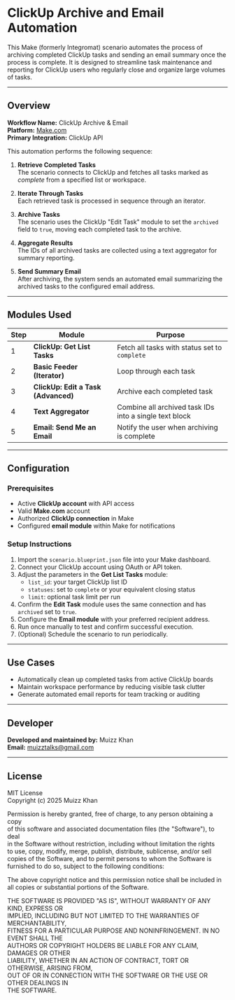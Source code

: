 # ClickUp Archive and Email Automation

This Make (formerly Integromat) scenario automates the process of archiving completed ClickUp tasks and sending an email summary once the process is complete. It is designed to streamline task maintenance and reporting for ClickUp users who regularly close and organize large volumes of tasks.

---

## Overview

**Workflow Name:** ClickUp Archive & Email  
**Platform:** [Make.com](https://www.make.com)  
**Primary Integration:** ClickUp API  

This automation performs the following sequence:

1. **Retrieve Completed Tasks**  
   The scenario connects to ClickUp and fetches all tasks marked as *complete* from a specified list or workspace.

2. **Iterate Through Tasks**  
   Each retrieved task is processed in sequence through an iterator.

3. **Archive Tasks**  
   The scenario uses the ClickUp "Edit Task" module to set the `archived` field to `true`, moving each completed task to the archive.

4. **Aggregate Results**  
   The IDs of all archived tasks are collected using a text aggregator for summary reporting.

5. **Send Summary Email**  
   After archiving, the system sends an automated email summarizing the archived tasks to the configured email address.

---

## Modules Used

| Step | Module | Purpose |
|------|---------|----------|
| 1 | **ClickUp: Get List Tasks** | Fetch all tasks with status set to `complete` |
| 2 | **Basic Feeder (Iterator)** | Loop through each task |
| 3 | **ClickUp: Edit a Task (Advanced)** | Archive each completed task |
| 4 | **Text Aggregator** | Combine all archived task IDs into a single text block |
| 5 | **Email: Send Me an Email** | Notify the user when archiving is complete |

---

## Configuration

### Prerequisites
- Active **ClickUp account** with API access
- Valid **Make.com** account
- Authorized **ClickUp connection** in Make
- Configured **email module** within Make for notifications

### Setup Instructions
1. Import the `scenario.blueprint.json` file into your Make dashboard.  
2. Connect your ClickUp account using OAuth or API token.  
3. Adjust the parameters in the **Get List Tasks** module:
   - `list_id`: your target ClickUp list ID  
   - `statuses`: set to `complete` or your equivalent closing status  
   - `limit`: optional task limit per run  
4. Confirm the **Edit Task** module uses the same connection and has `archived` set to `true`.  
5. Configure the **Email module** with your preferred recipient address.  
6. Run once manually to test and confirm successful execution.  
7. (Optional) Schedule the scenario to run periodically.

---

## Use Cases

- Automatically clean up completed tasks from active ClickUp boards  
- Maintain workspace performance by reducing visible task clutter  
- Generate automated email reports for team tracking or auditing  

---

## Developer

**Developed and maintained by:** Muizz Khan  
**Email:** [muizztalks@gmail.com](mailto:muizztalks@gmail.com)

---

## License

MIT License  
Copyright (c) 2025 Muizz Khan  

Permission is hereby granted, free of charge, to any person obtaining a copy  
of this software and associated documentation files (the "Software"), to deal  
in the Software without restriction, including without limitation the rights  
to use, copy, modify, merge, publish, distribute, sublicense, and/or sell  
copies of the Software, and to permit persons to whom the Software is  
furnished to do so, subject to the following conditions:

The above copyright notice and this permission notice shall be included in  
all copies or substantial portions of the Software.

THE SOFTWARE IS PROVIDED "AS IS", WITHOUT WARRANTY OF ANY KIND, EXPRESS OR  
IMPLIED, INCLUDING BUT NOT LIMITED TO THE WARRANTIES OF MERCHANTABILITY,  
FITNESS FOR A PARTICULAR PURPOSE AND NONINFRINGEMENT. IN NO EVENT SHALL THE  
AUTHORS OR COPYRIGHT HOLDERS BE LIABLE FOR ANY CLAIM, DAMAGES OR OTHER  
LIABILITY, WHETHER IN AN ACTION OF CONTRACT, TORT OR OTHERWISE, ARISING FROM,  
OUT OF OR IN CONNECTION WITH THE SOFTWARE OR THE USE OR OTHER DEALINGS IN  
THE SOFTWARE.
